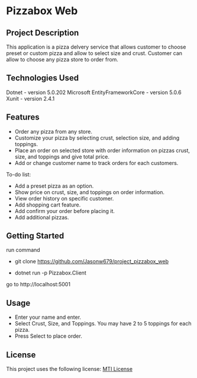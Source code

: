 # Pizzabox Web
## Project Description
This application is a pizza delvery service that allows customer to choose preset or custom pizza and allow to select size and crust. Customer can allow to choose any pizza store to order from.
## Technologies Used
Dotnet - version 5.0.202
Microsoft EntityFrameworkCore - version 5.0.6
Xunit - version 2.4.1
## Features
* Order any pizza from any store.
* Customize your pizza by selecting crust, selection size, and adding toppings.
* Place an order on selected store with order information on pizzas crust, size, and toppings and give total price.
* Add or change customer name to track orders for each customers.

To-do list:

* Add a preset pizza as an option.
* Show price on crust, size, and toppings on order information.
* View order history on specific customer.
* Add shopping cart feature.
* Add confirm your order before placing it.
* Add additional pizzas.
## Getting Started
run command

* git clone https://github.com/Jasonw679/project_pizzabox_web

* dotnet run -p Pizzabox.Client

go to
http://localhost:5001
## Usage
* Enter your name and enter.
* Select Crust, Size, and Toppings. You may have 2 to 5 toppings for each pizza.
* Press Select to place order.
## License
This project uses the following license: [MTI License](https://github.com/Jasonw679/project_pizzabox_web/blob/master/LICENSE)
